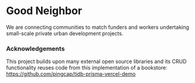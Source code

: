 # Good Neighbor
We are connecting communities to match funders and workers undertaking small-scale private urban development projects.



### Acknowledgements
This project builds upon many external open source libraries and its CRUD functionality reuses code from this implementation of a bookstore: https://github.com/pingcap/tidb-prisma-vercel-demo 
